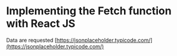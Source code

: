 # Implementing the Fetch function with React JS

Data are requested [https://jsonplaceholder.typicode.com/](https://jsonplaceholder.typicode.com/)
